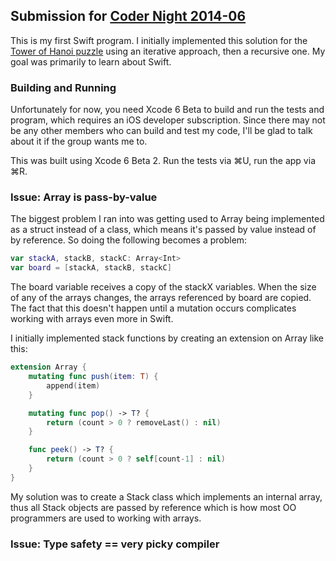 ## Submission for [Coder Night 2014-06](http://www.meetup.com/CoderNight/events/187545552/)

This is my first Swift program. I initially implemented this solution for the [Tower of Hanoi
puzzle](http://en.wikipedia.org/wiki/Tower_of_Hanoi)
using an iterative approach, then a recursive one. My goal was
primarily to learn about Swift.

### Building and Running

Unfortunately for now, you need Xcode 6 Beta to build and run the tests and
program, which requires an iOS developer subscription. Since there may not be
any other members who can build and test my code, I'll be glad to talk about it
if the group wants me to.

This was built using Xcode 6 Beta 2. Run the tests via ⌘U, run the app via ⌘R.

### Issue: Array is pass-by-value

The biggest problem I ran into was getting used to Array being implemented as a
struct instead of a class, which means it's passed by value instead of by
reference. So doing the following becomes a problem:

```swift
var stackA, stackB, stackC: Array<Int>
var board = [stackA, stackB, stackC]
```

The board variable receives a copy of the stackX variables. When the size of
any of the arrays changes, the arrays referenced by board are copied. The fact
that this doesn't happen until a mutation occurs complicates working with
arrays even more in Swift.

I initially implemented stack functions by creating an extension on Array like
this:

```swift
extension Array {
    mutating func push(item: T) {
        append(item)
    }

    mutating func pop() -> T? {
        return (count > 0 ? removeLast() : nil)
    }

    func peek() -> T? {
        return (count > 0 ? self[count-1] : nil)
    }
}
```

My solution was to create a Stack class which implements an internal array,
thus all Stack objects are passed by reference which is how most OO programmers
are used to working with arrays.

### Issue: Type safety == very picky compiler


